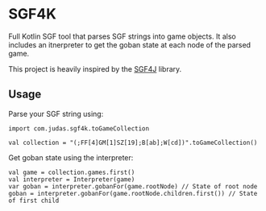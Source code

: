 # SGF4K

Full Kotlin SGF tool that parses SGF strings into game objects.
It also includes an itnerpreter to get the goban state at each node of the parsed game.

This project is heavily inspired by the [SGF4J](https://github.com/toomasr/sgf4j) library.

## Usage

Parse your SGF string using:

```
import com.judas.sgf4k.toGameCollection

val collection = "(;FF[4]GM[1]SZ[19];B[ab];W[cd])".toGameCollection()
```

Get goban state using the interpreter:

```
val game = collection.games.first()
val interpreter = Interpreter(game)
var goban = interpreter.gobanFor(game.rootNode) // State of root node
goban = interpreter.gobanFor(game.rootNode.children.first()) // State of first child
```

